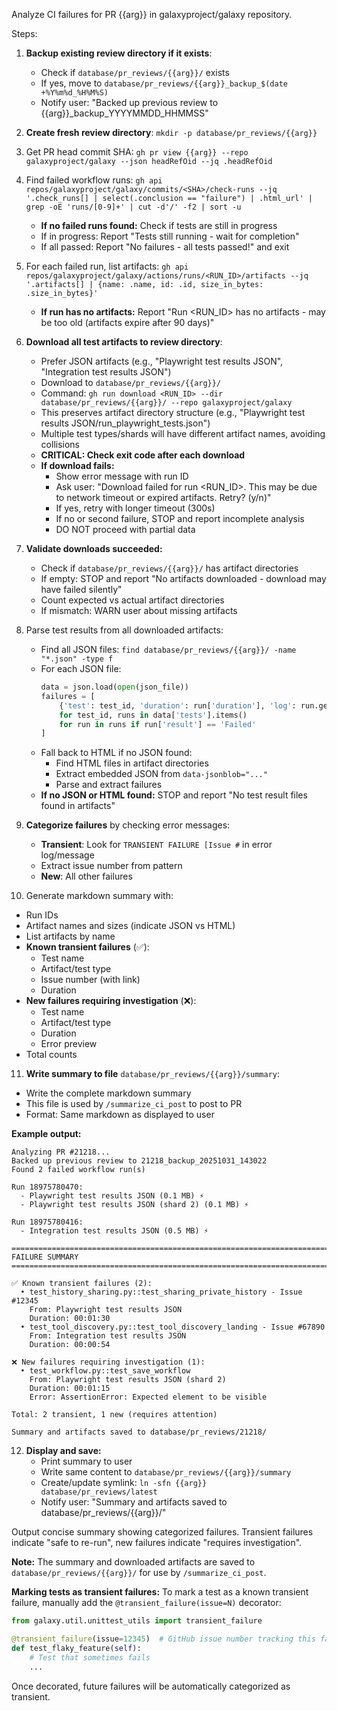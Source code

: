 Analyze CI failures for PR {{arg}} in galaxyproject/galaxy repository.

Steps:
1. **Backup existing review directory if it exists**:
   - Check if `database/pr_reviews/{{arg}}/` exists
   - If yes, move to `database/pr_reviews/{{arg}}_backup_$(date +%Y%m%d_%H%M%S)`
   - Notify user: "Backed up previous review to {{arg}}_backup_YYYYMMDD_HHMMSS"
2. **Create fresh review directory**: `mkdir -p database/pr_reviews/{{arg}}`
3. Get PR head commit SHA: `gh pr view {{arg}} --repo galaxyproject/galaxy --json headRefOid --jq .headRefOid`
4. Find failed workflow runs: `gh api repos/galaxyproject/galaxy/commits/<SHA>/check-runs --jq '.check_runs[] | select(.conclusion == "failure") | .html_url' | grep -oE 'runs/[0-9]+' | cut -d'/' -f2 | sort -u`
   - **If no failed runs found:** Check if tests are still in progress
   - If in progress: Report "Tests still running - wait for completion"
   - If all passed: Report "No failures - all tests passed!" and exit
5. For each failed run, list artifacts: `gh api repos/galaxyproject/galaxy/actions/runs/<RUN_ID>/artifacts --jq '.artifacts[] | {name: .name, id: .id, size_in_bytes: .size_in_bytes}'`
   - **If run has no artifacts:** Report "Run <RUN_ID> has no artifacts - may be too old (artifacts expire after 90 days)"
6. **Download all test artifacts to review directory**:
   - Prefer JSON artifacts (e.g., "Playwright test results JSON", "Integration test results JSON")
   - Download to `database/pr_reviews/{{arg}}/`
   - Command: `gh run download <RUN_ID> --dir database/pr_reviews/{{arg}}/ --repo galaxyproject/galaxy`
   - This preserves artifact directory structure (e.g., "Playwright test results JSON/run_playwright_tests.json")
   - Multiple test types/shards will have different artifact names, avoiding collisions
   - **CRITICAL: Check exit code after each download**
   - **If download fails:**
     - Show error message with run ID
     - Ask user: "Download failed for run <RUN_ID>. This may be due to network timeout or expired artifacts. Retry? (y/n)"
     - If yes, retry with longer timeout (300s)
     - If no or second failure, STOP and report incomplete analysis
     - DO NOT proceed with partial data
7. **Validate downloads succeeded:**
   - Check if `database/pr_reviews/{{arg}}/` has artifact directories
   - If empty: STOP and report "No artifacts downloaded - download may have failed silently"
   - Count expected vs actual artifact directories
   - If mismatch: WARN user about missing artifacts

8. Parse test results from all downloaded artifacts:
   - Find all JSON files: `find database/pr_reviews/{{arg}}/ -name "*.json" -type f`
   - For each JSON file:
     ```python
     data = json.load(open(json_file))
     failures = [
         {'test': test_id, 'duration': run['duration'], 'log': run.get('log', ''), 'artifact': artifact_name}
         for test_id, runs in data['tests'].items()
         for run in runs if run['result'] == 'Failed'
     ]
     ```
   - Fall back to HTML if no JSON found:
     - Find HTML files in artifact directories
     - Extract embedded JSON from `data-jsonblob="..."`
     - Parse and extract failures
   - **If no JSON or HTML found:** STOP and report "No test result files found in artifacts"

9. **Categorize failures** by checking error messages:
   - **Transient**: Look for `TRANSIENT FAILURE [Issue #` in error log/message
   - Extract issue number from pattern
   - **New**: All other failures

10. Generate markdown summary with:
   - Run IDs
   - Artifact names and sizes (indicate JSON vs HTML)
   - List artifacts by name
   - **Known transient failures** (✅):
     - Test name
     - Artifact/test type
     - Issue number (with link)
     - Duration
   - **New failures requiring investigation** (❌):
     - Test name
     - Artifact/test type
     - Duration
     - Error preview
   - Total counts

11. **Write summary to file** `database/pr_reviews/{{arg}}/summary`:
   - Write the complete markdown summary
   - This file is used by `/summarize_ci_post` to post to PR
   - Format: Same markdown as displayed to user

**Example output:**
```
Analyzing PR #21218...
Backed up previous review to 21218_backup_20251031_143022
Found 2 failed workflow run(s)

Run 18975780470:
  - Playwright test results JSON (0.1 MB) ⚡
  - Playwright test results JSON (shard 2) (0.1 MB) ⚡

Run 18975780416:
  - Integration test results JSON (0.5 MB) ⚡

================================================================================
FAILURE SUMMARY
================================================================================

✅ Known transient failures (2):
  • test_history_sharing.py::test_sharing_private_history - Issue #12345
    From: Playwright test results JSON
    Duration: 00:01:30
  • test_tool_discovery.py::test_tool_discovery_landing - Issue #67890
    From: Integration test results JSON
    Duration: 00:00:54

❌ New failures requiring investigation (1):
  • test_workflow.py::test_save_workflow
    From: Playwright test results JSON (shard 2)
    Duration: 00:01:15
    Error: AssertionError: Expected element to be visible

Total: 2 transient, 1 new (requires attention)

Summary and artifacts saved to database/pr_reviews/21218/
```

12. **Display and save:**
    - Print summary to user
    - Write same content to `database/pr_reviews/{{arg}}/summary`
    - Create/update symlink: `ln -sfn {{arg}} database/pr_reviews/latest`
    - Notify user: "Summary and artifacts saved to database/pr_reviews/{{arg}}/"

Output concise summary showing categorized failures. Transient failures indicate "safe to re-run", new failures indicate "requires investigation".

**Note:** The summary and downloaded artifacts are saved to `database/pr_reviews/{{arg}}/` for use by `/summarize_ci_post`.

**Marking tests as transient failures:**
To mark a test as a known transient failure, manually add the `@transient_failure(issue=N)` decorator:

```python
from galaxy.util.unittest_utils import transient_failure

@transient_failure(issue=12345)  # GitHub issue number tracking this failure
def test_flaky_feature(self):
    # Test that sometimes fails
    ...
```

Once decorated, future failures will be automatically categorized as transient.
